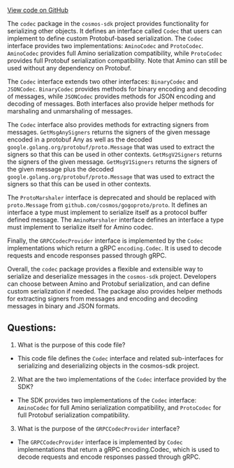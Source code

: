 [View code on GitHub](https://github.com/cosmos/cosmos-sdk.git/codec/codec.go)

The `codec` package in the `cosmos-sdk` project provides functionality for serializing other objects. It defines an interface called `Codec` that users can implement to define custom Protobuf-based serialization. The `Codec` interface provides two implementations: `AminoCodec` and `ProtoCodec`. `AminoCodec` provides full Amino serialization compatibility, while `ProtoCodec` provides full Protobuf serialization compatibility. Note that Amino can still be used without any dependency on Protobuf.

The `Codec` interface extends two other interfaces: `BinaryCodec` and `JSONCodec`. `BinaryCodec` provides methods for binary encoding and decoding of messages, while `JSONCodec` provides methods for JSON encoding and decoding of messages. Both interfaces also provide helper methods for marshaling and unmarshaling of messages.

The `Codec` interface also provides methods for extracting signers from messages. `GetMsgAnySigners` returns the signers of the given message encoded in a protobuf Any as well as the decoded `google.golang.org/protobuf/proto.Message` that was used to extract the signers so that this can be used in other contexts. `GetMsgV2Signers` returns the signers of the given message. `GetMsgV1Signers` returns the signers of the given message plus the decoded `google.golang.org/protobuf/proto.Message` that was used to extract the signers so that this can be used in other contexts.

The `ProtoMarshaler` interface is deprecated and should be replaced with `proto.Message` from `github.com/cosmos/gogoproto/proto`. It defines an interface a type must implement to serialize itself as a protocol buffer defined message. The `AminoMarshaler` interface defines an interface a type must implement to serialize itself for Amino codec.

Finally, the `GRPCCodecProvider` interface is implemented by the `Codec` implementations which return a gRPC `encoding.Codec`. It is used to decode requests and encode responses passed through gRPC.

Overall, the `codec` package provides a flexible and extensible way to serialize and deserialize messages in the `cosmos-sdk` project. Developers can choose between Amino and Protobuf serialization, and can define custom serialization if needed. The package also provides helper methods for extracting signers from messages and encoding and decoding messages in binary and JSON formats.
## Questions: 
 1. What is the purpose of this code file?
- This code file defines the `Codec` interface and related sub-interfaces for serializing and deserializing objects in the cosmos-sdk project.

2. What are the two implementations of the `Codec` interface provided by the SDK?
- The SDK provides two implementations of the `Codec` interface: `AminoCodec` for full Amino serialization compatibility, and `ProtoCodec` for full Protobuf serialization compatibility.

3. What is the purpose of the `GRPCCodecProvider` interface?
- The `GRPCCodecProvider` interface is implemented by `Codec` implementations that return a gRPC encoding.Codec, which is used to decode requests and encode responses passed through gRPC.